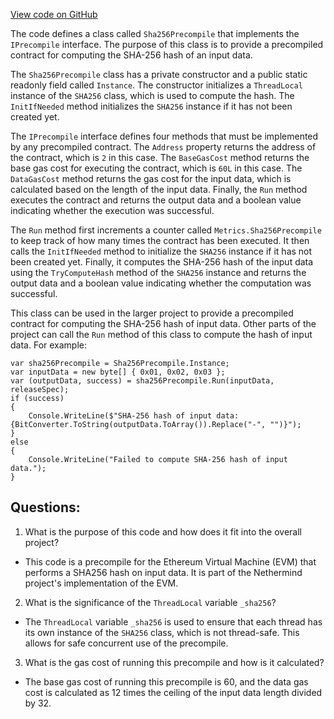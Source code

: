 [View code on GitHub](https://github.com/nethermindeth/nethermind/Nethermind.Evm/Precompiles/Sha256Precompile.cs)

The code defines a class called `Sha256Precompile` that implements the `IPrecompile` interface. The purpose of this class is to provide a precompiled contract for computing the SHA-256 hash of an input data. 

The `Sha256Precompile` class has a private constructor and a public static readonly field called `Instance`. The constructor initializes a `ThreadLocal` instance of the `SHA256` class, which is used to compute the hash. The `InitIfNeeded` method initializes the `SHA256` instance if it has not been created yet. 

The `IPrecompile` interface defines four methods that must be implemented by any precompiled contract. The `Address` property returns the address of the contract, which is `2` in this case. The `BaseGasCost` method returns the base gas cost for executing the contract, which is `60L` in this case. The `DataGasCost` method returns the gas cost for the input data, which is calculated based on the length of the input data. Finally, the `Run` method executes the contract and returns the output data and a boolean value indicating whether the execution was successful.

The `Run` method first increments a counter called `Metrics.Sha256Precompile` to keep track of how many times the contract has been executed. It then calls the `InitIfNeeded` method to initialize the `SHA256` instance if it has not been created yet. Finally, it computes the SHA-256 hash of the input data using the `TryComputeHash` method of the `SHA256` instance and returns the output data and a boolean value indicating whether the computation was successful.

This class can be used in the larger project to provide a precompiled contract for computing the SHA-256 hash of input data. Other parts of the project can call the `Run` method of this class to compute the hash of input data. For example:

```
var sha256Precompile = Sha256Precompile.Instance;
var inputData = new byte[] { 0x01, 0x02, 0x03 };
var (outputData, success) = sha256Precompile.Run(inputData, releaseSpec);
if (success)
{
    Console.WriteLine($"SHA-256 hash of input data: {BitConverter.ToString(outputData.ToArray()).Replace("-", "")}");
}
else
{
    Console.WriteLine("Failed to compute SHA-256 hash of input data.");
}
```
## Questions: 
 1. What is the purpose of this code and how does it fit into the overall project?
- This code is a precompile for the Ethereum Virtual Machine (EVM) that performs a SHA256 hash on input data. It is part of the Nethermind project's implementation of the EVM.

2. What is the significance of the `ThreadLocal` variable `_sha256`?
- The `ThreadLocal` variable `_sha256` is used to ensure that each thread has its own instance of the `SHA256` class, which is not thread-safe. This allows for safe concurrent use of the precompile.

3. What is the gas cost of running this precompile and how is it calculated?
- The base gas cost of running this precompile is 60, and the data gas cost is calculated as 12 times the ceiling of the input data length divided by 32.